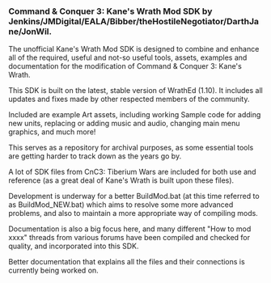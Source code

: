 ### Command & Conquer 3: Kane's Wrath Mod SDK by Jenkins/JMDigital/EALA/Bibber/theHostileNegotiator/DarthJane/JonWil.
 The unofficial Kane's Wrath Mod SDK is designed to combine and enhance all of the required, useful and not-so useful tools, assets, examples and documentation for the modification of Command & Conquer 3: Kane's Wrath.
 
 This SDK is built on the latest, stable version of WrathEd (1.10).
 It includes all updates and fixes made by other respected members of the community.
 
 Included are example Art assets, including working Sample code for adding new units, replacing or adding music and audio, changing main menu graphics, and much more!
 
 This serves as a repository for archival purposes, as some essential tools are getting harder to track down as the years go by.
 
 A lot of SDK files from CnC3: Tiberium Wars are included for both use and reference (as a great deal of Kane's Wrath is built upon these files).
 
 Development is underway for a better BuildMod.bat (at this time referred to as BuildMod_NEW.bat) which aims to resolve some more advanced problems, and also to maintain a more appropriate way of compiling mods.
 
 Documentation is also a big focus here, and many different "How to mod xxxx" threads from various forums have been compiled and checked for quality, and incorporated into this SDK.
 
 Better documentation that explains all the files and their connections is currently being worked on.
